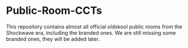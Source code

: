 # Public-Room-CCTs

This repository contains almost all official oldskool public rooms from the Shockwave era, including the branded ones. We are still missing some branded ones, they will be added later.
